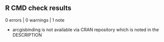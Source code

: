 ## R CMD check results

0 errors | 0 warnings | 1 note

* arcgisbinding is not available via CRAN repository which is noted in the DESCRIPTION
